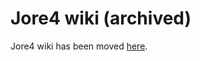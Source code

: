 # Jore4 wiki (archived)

Jore4 wiki has been moved [here](https://github.com/HSLdevcom/jore4/wiki).
